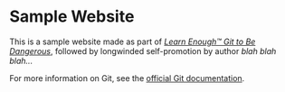 # Sample Website

This is a sample website made as part of [*Learn Enough™ Git to Be
Dangerous*](http://learnenough.com/git-tutorial), followed by longwinded self-promotion by author *blah blah blah...*

For more information on Git, see the [official Git documentation](https://git-scm.com/doc).
